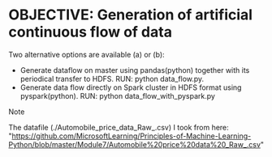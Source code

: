 # OBJECTIVE: Generation of artificial continuous flow of data
Two alternative options are available (a) or (b): 
* Generate dataflow on master using pandas(python) together with its periodical transfer to HDFS. RUN: python data_flow.py.
* Generate data flow directly on Spark cluster in HDFS format using pyspark(python). RUN: python data_flow_with_pyspark.py

> [!NOTE]
The datafile (./Automobile_price_data_Raw_.csv) I took from here: "https://github.com/MicrosoftLearning/Principles-of-Machine-Learning-Python/blob/master/Module7/Automobile%20price%20data%20_Raw_.csv"

